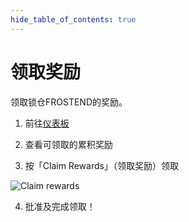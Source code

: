 ```yaml
---
hide_table_of_contents: true
---
```


# 领取奖励

领取锁仓FROSTEND的奖励。

1. 前往[仪表板](https://app.frostend.com/pro/dashboard) 

2. 查看可领取的累积奖励

3. 按「Claim Rewards」（领取奖励）领取

![Claim rewards](/img/ProtocolMechanics/dashboard_claim.png "Claim rewards")

4. 批准及完成领取！

